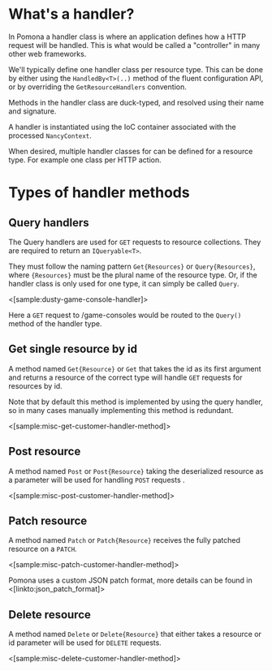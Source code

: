 <!--Title:Resource handlers-->
<!--Url:handlers-->

# What's a handler?

In Pomona a handler class is where an application defines how a HTTP request
will be handled. This is what would be called a "controller" in many other web frameworks.

We'll typically define one handler class per resource type. This can be done by either
using the `HandledBy<T>(..)` method of the fluent configuration API, or by overriding
the `GetResourceHandlers` convention.

Methods in the handler class are duck-typed, and resolved using their name
and signature.

A handler is instantiated using the IoC container associated with the processed
`NancyContext`.

When desired, multiple handler classes for can be defined for a resource type. For example
one class per HTTP action.

# Types of handler methods

## Query handlers

The Query handlers are used for `GET` requests to resource collections. They are required
to return an `IQueryable<T>`.

They must follow the naming pattern `Get{Resources}` or `Query{Resources}`, where
`{Resources}` must be the plural name of the resource type. Or, if the handler class
is only used for one type, it can simply be called `Query`.

<[sample:dusty-game-console-handler]>

Here a `GET` request to /game-consoles would be routed to the `Query()` method of the
handler type.

## Get single resource by id

A method named `Get{Resource}` or `Get` that takes the id as its first argument and
returns a resource of the correct type will handle `GET` requests for resources by id.

Note that by default this method is implemented by using the query handler,
so in many cases manually implementing this method is redundant.

<[sample:misc-get-customer-handler-method]>

## Post resource

A method named `Post` or `Post{Resource}` taking the deserialized resource as a
parameter will be used for handling `POST` requests .

<[sample:misc-post-customer-handler-method]>

## Patch resource

A method named `Patch` or `Patch{Resource}` receives the fully patched resource
on a `PATCH`.

<[sample:misc-patch-customer-handler-method]>

Pomona uses a custom JSON patch format, more details can be found in
<[linkto:json_patch_format]>

## Delete resource

A method named `Delete` or `Delete{Resource}` that either takes a resource
or id parameter will be used for `DELETE` requests.

<[sample:misc-delete-customer-handler-method]>
